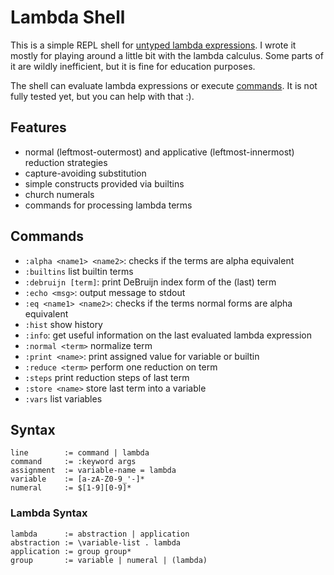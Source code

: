 # Lambda Shell
This is a simple REPL shell for [untyped lambda expressions](https://en.wikipedia.org/wiki/Lambda_calculus).
I wrote it mostly for playing around a little bit with the lambda calculus.
Some parts of it are wildly inefficient, but it is fine for education purposes.

The shell can evaluate lambda expressions or execute [commands](#commands).
It is not fully tested yet, but you can help with that :).

## Features
* normal (leftmost-outermost) and applicative (leftmost-innermost) reduction strategies
* capture-avoiding substitution
* simple constructs provided via builtins
* church numerals
* commands for processing lambda terms

## Commands
* `:alpha <name1> <name2>`: checks if the terms are alpha equivalent
* `:builtins` list builtin terms
* `:debruijn [term]`: print DeBruijn index form of the (last) term
* `:echo <msg>`: output message to stdout
* `:eq <name1> <name2>`: checks if the terms normal forms are alpha equivalent
* `:hist` show history
* `:info`: get useful information on the last evaluated lambda expression
* `:normal <term>` normalize term
* `:print <name>`: print assigned value for variable or builtin
* `:reduce <term>` perform one reduction on term
* `:steps` print reduction steps of last term
* `:store <name>` store last term into a variable
* `:vars` list variables

## Syntax
```
line        := command | lambda
command     := :keyword args
assignment  := variable-name = lambda
variable    := [a-zA-Z0-9_'-]*
numeral     := $[1-9][0-9]*
```

### Lambda Syntax
```
lambda      := abstraction | application
abstraction := \variable-list . lambda
application := group group*
group       := variable | numeral | (lambda)
```

